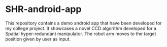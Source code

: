 # SHR-android-app
This repository contains a demo android app that have been developed for my college project. It showcases a novel CCD algorithm developed for a Spatial hyper-redundant manipulator. 
The robot arm moves to the target position given by user as input.
